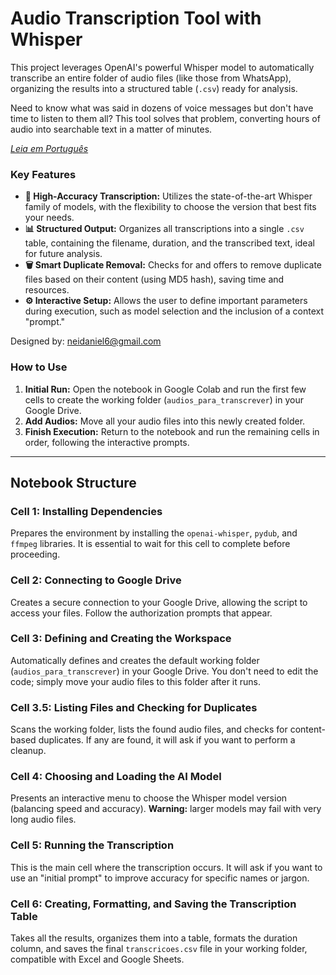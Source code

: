 # Audio Transcription Tool with Whisper

This project leverages OpenAI's powerful Whisper model to automatically transcribe an entire folder of audio files (like those from WhatsApp), organizing the results into a structured table (`.csv`) ready for analysis.

Need to know what was said in dozens of voice messages but don't have time to listen to them all? This tool solves that problem, converting hours of audio into searchable text in a matter of minutes.

*[Leia em Português](README.md)*

### Key Features

* **🤖 High-Accuracy Transcription:** Utilizes the state-of-the-art Whisper family of models, with the flexibility to choose the version that best fits your needs.
* **📊 Structured Output:** Organizes all transcriptions into a single `.csv` table, containing the filename, duration, and the transcribed text, ideal for future analysis.
* **🗑️ Smart Duplicate Removal:** Checks for and offers to remove duplicate files based on their content (using MD5 hash), saving time and resources.
* **⚙️ Interactive Setup:** Allows the user to define important parameters during execution, such as model selection and the inclusion of a context "prompt."

Designed by: neidaniel6@gmail.com

### How to Use

1.  **Initial Run:** Open the notebook in Google Colab and run the first few cells to create the working folder (`audios_para_transcrever`) in your Google Drive.
2.  **Add Audios:** Move all your audio files into this newly created folder.
3.  **Finish Execution:** Return to the notebook and run the remaining cells in order, following the interactive prompts.

---

## Notebook Structure

### Cell 1: Installing Dependencies
Prepares the environment by installing the `openai-whisper`, `pydub`, and `ffmpeg` libraries. It is essential to wait for this cell to complete before proceeding.

### Cell 2: Connecting to Google Drive
Creates a secure connection to your Google Drive, allowing the script to access your files. Follow the authorization prompts that appear.

### Cell 3: Defining and Creating the Workspace
Automatically defines and creates the default working folder (`audios_para_transcrever`) in your Google Drive. You don't need to edit the code; simply move your audio files to this folder after it runs.

### Cell 3.5: Listing Files and Checking for Duplicates
Scans the working folder, lists the found audio files, and checks for content-based duplicates. If any are found, it will ask if you want to perform a cleanup.

### Cell 4: Choosing and Loading the AI Model
Presents an interactive menu to choose the Whisper model version (balancing speed and accuracy). **Warning:** larger models may fail with very long audio files.

### Cell 5: Running the Transcription
This is the main cell where the transcription occurs. It will ask if you want to use an "initial prompt" to improve accuracy for specific names or jargon.

### Cell 6: Creating, Formatting, and Saving the Transcription Table
Takes all the results, organizes them into a table, formats the duration column, and saves the final `transcricoes.csv` file in your working folder, compatible with Excel and Google Sheets.